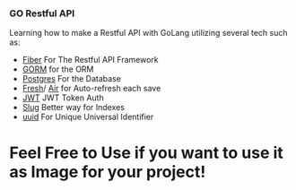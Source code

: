 ### GO Restful API
Learning how to make a Restful API with GoLang utilizing several tech such as:
- [Fiber](https://github.com/gofiber/fiber) For The Restful API Framework
- [GORM]( gorm.io/gorm) for the ORM
- [Postgres](gorm.io/driver/postgres) For the Database
- [Fresh](github.com/pilu/fresh)/ [Air](https://github.com/air-verse/air) for Auto-refresh each save
- [JWT](https://github.com/golang-jwt/jwt) JWT Token Auth
- [Slug](github.com/gosimple/slug) Better way for Indexes
- [uuid](github.com/google/uuid) For Unique Universal Identifier

# Feel Free to Use if you want to use it as Image for your project!
